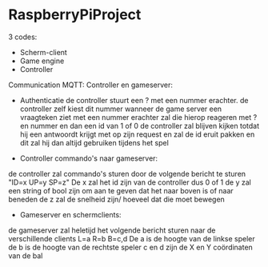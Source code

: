 # RaspberryPiProject

3 codes:

- Scherm-client
- Game engine
- Controller



Communication MQTT:
Controller en gameserver:
- Authenticatie
 de controller stuurt een ? met een nummer erachter. de controller zelf kiest dit nummer
wanneer de game server een vraagteken ziet met een nummer erachter zal die hierop reageren met ? en nummer en dan een id van 1 of 0
de controller zal blijven kijken totdat hij een antwoordt krijgt met op zijn request en zal de id eruit pakken en dit zal hij dan altijd gebruiken tijdens het spel

- Controller commando's naar gameserver:

de controller zal commando's sturen door de volgende  bericht te sturen "ID=x UP=y SP=z"
De x zal het id zijn van de controller dus 0 of 1
de y zal een string of bool zijn om aan te geven dat het naar boven is of naar beneden
de z zal de snelheid zijn/ hoeveel dat die moet bewegen

- Gameserver en schermclients:

de gameserver zal heletijd het volgende bericht sturen naar de verschillende clients
L=a R=b B=c,d
De a is de hoogte van de linkse speler
de b is de hoogte  van de rechtste speler
c en d zijn de X en Y coördinaten van de bal
